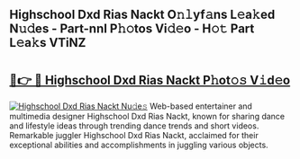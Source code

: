 ## Highschool Dxd Rias Nackt O𝚗𝚕yf𝚊ns L𝚎a𝚔ed N𝚞𝚍es - Part-nnI P𝚑𝚘tos Vi𝚍𝚎o - H𝚘𝚝 Part L𝚎a𝚔s VTiNZ

# <h2><a href="http://kf8e4kk.oniu.top/?m=Highschool+Dxd+Rias+Nackt">🔗👉 🔴 Highschool Dxd Rias Nackt P𝚑ot𝚘𝚜 V𝚒d𝚎o</a></h2>

[![Highschool Dxd Rias Nackt Nu𝚍e𝚜](https://i.imgur.com/0qMVB7G.gif)](http://kf8e4kk.oniu.top/?m=Highschool+Dxd+Rias+Nackt)
Web-based entertainer and multimedia designer Highschool Dxd Rias Nackt, known for sharing dance and lifestyle ideas through trending dance trends and short videos. Remarkable juggler Highschool Dxd Rias Nackt, acclaimed for their exceptional abilities and accomplishments in juggling various objects.  
